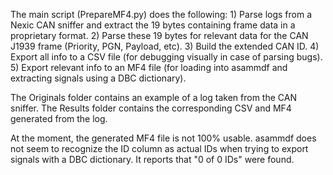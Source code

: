The main script (PrepareMF4.py) does the following:
    1) Parse logs from a Nexic CAN sniffer and extract the 19 bytes containing frame data in a proprietary format.
    2) Parse these 19 bytes for relevant data for the CAN J1939 frame (Priority, PGN, Payload, etc).
    3) Build the extended CAN ID.
    4) Export all info to a CSV file (for debugging visually in case of parsing bugs).
    5) Export relevant info to an MF4 file (for loading into asammdf and extracting signals using a DBC dictionary).

The Originals folder contains an example of a log taken from the CAN sniffer.
The Results folder contains the corresponding CSV and MF4 generated from the log.


At the moment, the generated MF4 file is not 100% usable. asammdf does not seem to recognize the ID column as actual IDs when trying to export signals with a DBC dictionary. It reports that "0 of 0 IDs" were found. 